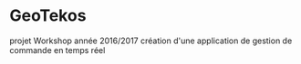 # GeoTekos
projet Workshop année 2016/2017 création d'une application de gestion de commande en temps réel
